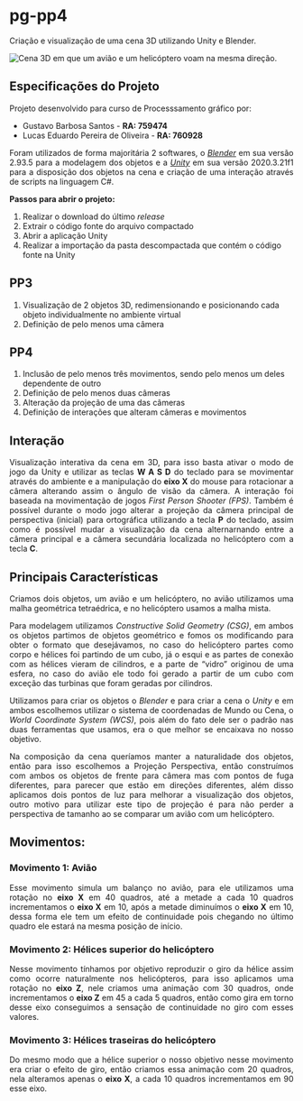 # pg-pp4
Criação e visualização de uma cena 3D utilizando Unity e Blender.

<img src="https://i.ibb.co/fDFTpB1/cena.png" alt="Cena 3D em que um avião e um helicóptero voam na mesma direção."/>

## Especificações do Projeto
<p>Projeto desenvolvido para curso de Processsamento gráfico por:</p>

<ul>
  <li>
    Gustavo Barbosa Santos - <b>RA: 759474</b>
  </li>
  <li>
    Lucas Eduardo Pereira de Oliveira - <b>RA: 760928</b>
  </li>
</ul>

<p align = "justify">
  Foram utilizados de forma majoritária 2 softwares, o <a href="https://www.blender.org/download/" target="_blank"><i>Blender</i></a> em sua versão 2.93.5 para a modelagem dos objetos e a <a href="https://unity3d.com/pt/get-unity/download" target="_blank"><i>Unity</i></a> em sua versão 2020.3.21f1 para a disposição dos objetos na cena e criação de uma interação através de scripts na linguagem C#.
</p>

<p><b>Passos para abrir o projeto:</b></p>

<ol>
  <li>Realizar o download do último <i>release</i></li>
  <li>Extrair o código fonte do arquivo compactado</li>
  <li>Abrir a aplicação Unity</li>
  <li>Realizar a importação da pasta descompactada que contém o código fonte na Unity</li>
</ol>

## PP3

<ol>
  <li>Visualização de 2 objetos 3D, redimensionando e posicionando cada objeto individualmente no ambiente virtual</li>
  <li>Definição de pelo menos uma câmera</li>
</ol>

## PP4

<ol>
  <li>Inclusão de pelo menos três movimentos, sendo pelo menos um deles dependente de outro</li>
  <li>Definição de pelo menos duas câmeras</li>
  <li>Alteração da projeção de uma das câmeras</li>
  <li>Definição de interações que alteram câmeras e movimentos</li>
</ol>

## Interação

<p align = "justify">
  Visualização interativa da cena em 3D, para isso basta ativar o modo de jogo da Unity e utilizar as teclas <b>W A S D</b> do teclado para se movimentar através do ambiente e a manipulação do <b>eixo X</b> do mouse para rotacionar a câmera alterando assim o ângulo de visão da câmera. A interação foi baseada na movimentação de jogos <i>First Person Shooter (FPS)</i>. Também é possível durante o modo jogo alterar a projeção da câmera principal de perspectiva (inicial) para ortográfica utilizando a tecla <b>P</b> do teclado, assim como é possível mudar a visualização da cena alternarnando entre a câmera principal e a câmera secundária localizada no helicóptero com a tecla <b>C</b>.
</p>

## Principais Características

<p align = "justify">
  Criamos dois objetos, um avião e um helicóptero, no avião utilizamos uma malha geométrica tetraédrica, e no helicóptero usamos a malha mista.
</p>
<p align = "justify">
  Para modelagem utilizamos <i>Constructive Solid Geometry (CSG)</i>, em ambos os objetos partimos de objetos geométrico e fomos os modificando para obter o formato que desejávamos, no caso do helicóptero partes como corpo e hélices foi partindo de um cubo, já o esqui e as partes de conexão com as hélices vieram de cilindros, e a parte de “vidro” originou de uma esfera, no caso do avião ele todo foi gerado a partir de um cubo com exceção das turbinas que foram geradas por cilindros.
</p>
<p align = "justify">
  Utilizamos para criar os objetos o <i>Blender</i> e para criar a cena o <i>Unity</i> e em ambos escolhemos utilizar o sistema de coordenadas de Mundo ou Cena, o <i>World Coordinate System (WCS)</i>, pois além do fato dele ser o padrão nas duas ferramentas que usamos, era o que melhor se encaixava no nosso objetivo.
</p>
<p align = "justify">
  Na composição da cena queríamos manter a naturalidade dos objetos, então para isso escolhemos a Projeção Perspectiva, então construímos com ambos os objetos de frente para câmera mas com pontos de fuga diferentes, para parecer que estão em direções diferentes, além disso aplicamos dois pontos de luz para melhorar a visualização dos objetos, outro motivo para utilizar este tipo de projeção é para não perder a perspectiva de tamanho ao se comparar um avião com um helicóptero.
</p>

## Movimentos:

### Movimento 1: Avião

<p align = "justify">
  Esse movimento simula um balanço no avião, para ele utilizamos uma rotação no <b>eixo X</b> em 40 quadros, até a metade a cada 10 quadros incrementamos o <b>eixo X</b> em 10, após a metade diminuímos o <b>eixo X</b> em 10, dessa forma ele tem um efeito de continuidade pois chegando no último quadro ele estará na mesma posição de início.
</p>

### Movimento 2: Hélices superior do helicóptero

<p align = "justify">
  Nesse movimento tínhamos por objetivo reproduzir o giro da hélice assim como ocorre naturalmente nos helicópteros, para isso aplicamos uma rotação no <b>eixo Z</b>, nele criamos uma animação com 30 quadros, onde incrementamos o <b>eixo Z</b> em 45 a cada 5 quadros, então como gira em torno desse eixo conseguimos a sensação de continuidade no giro com esses valores.
</p>
  
### Movimento 3: Hélices traseiras do helicóptero

<p align = "justify">
  Do mesmo modo que a hélice superior o nosso objetivo nesse movimento era criar o efeito de giro, então criamos essa animação com 20 quadros, nela alteramos apenas o <b>eixo X</b>, a cada 10 quadros incrementamos em 90 esse eixo.
</p>
